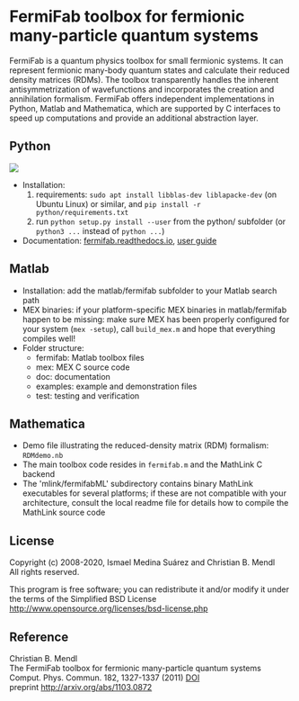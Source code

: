 FermiFab toolbox for fermionic many-particle quantum systems
============================================================

FermiFab is a quantum physics toolbox for small fermionic systems. It can represent fermionic many-body quantum states and calculate their reduced density matrices (RDMs). The toolbox transparently handles the inherent antisymmetrization of wavefunctions and incorporates the creation and annihilation formalism. FermiFab offers independent implementations in Python, Matlab and Mathematica, which are supported by C interfaces to speed up computations and provide an additional abstraction layer.

Python
------
![](https://github.com/cmendl/fermifab/workflows/python_unittest/badge.svg)

- Installation:
  1. requirements: `sudo apt install libblas-dev liblapacke-dev` (on Ubuntu Linux) or similar, and `pip install -r python/requirements.txt`
  2. run `python setup.py install --user` from the python/ subfolder (or `python3 ...` instead of `python ...`)
- Documentation: [fermifab.readthedocs.io](https://fermifab.readthedocs.io), [user guide](python/doc/user_guide.ipynb)

Matlab
------
- Installation: add the matlab/fermifab subfolder to your Matlab search path
- MEX binaries: if your platform-specific MEX binaries in matlab/fermifab happen to be missing: make sure MEX has been properly configured for your system (`mex -setup`), call `build_mex.m` and hope that everything compiles well!
- Folder structure:
    * fermifab:         Matlab toolbox files
    * mex:              MEX C source code
    * doc:              documentation
    * examples:         example and demonstration files
    * test:             testing and verification

Mathematica
-----------
- Demo file illustrating the reduced-density matrix (RDM) formalism: `RDMdemo.nb`
- The main toolbox code resides in `fermifab.m` and the MathLink C backend
- The 'mlink/fermifabML' subdirectory contains binary MathLink executables for several platforms; if these are not compatible with your architecture, consult the local readme file for details how to compile the MathLink source code

License
-------
Copyright (c) 2008-2020, Ismael Medina Suárez and Christian B. Mendl  
All rights reserved.  

This program is free software; you can redistribute it and/or
modify it under the terms of the Simplified BSD License  
http://www.opensource.org/licenses/bsd-license.php

Reference
---------
  Christian B. Mendl  
  The FermiFab toolbox for fermionic many-particle quantum systems  
  Comput. Phys. Commun. 182, 1327-1337 (2011) [DOI](http://dx.doi.org/10.1016/j.cpc.2011.01.028)  
  preprint http://arxiv.org/abs/1103.0872
